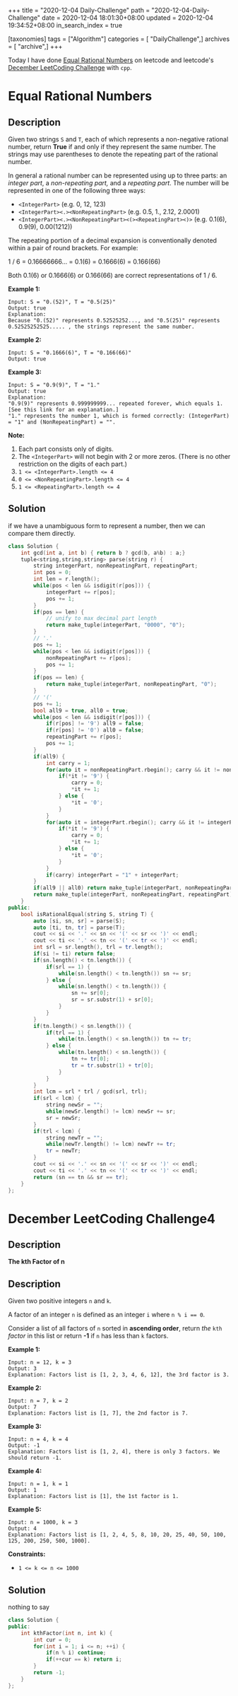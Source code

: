 +++
title = "2020-12-04 Daily-Challenge"
path = "2020-12-04-Daily-Challenge"
date = 2020-12-04 18:01:30+08:00
updated = 2020-12-04 19:34:52+08:00
in_search_index = true

[taxonomies]
tags = ["Algorithm"]
categories = [ "DailyChallenge",]
archives = [ "archive",]
+++

Today I have done [Equal Rational Numbers](https://leetcode.com/problems/equal-rational-numbers) on leetcode and leetcode's [December LeetCoding Challenge](https://leetcode.com/explore/challenge/card/december-leetcoding-challenge/569/week-1-december-1st-december-7th/3554/) with `cpp`.

<!-- more -->

# Equal Rational Numbers

## Description

Given two strings `S` and `T`, each of which represents a non-negative rational number, return **True** if and only if they represent the same number. The strings may use parentheses to denote the repeating part of the rational number.

In general a rational number can be represented using up to three parts: an *integer part*, a *non-repeating part,* and a *repeating part*. The number will be represented in one of the following three ways:

- `<IntegerPart>` (e.g. 0, 12, 123)
- `<IntegerPart><.><NonRepeatingPart>` (e.g. 0.5, 1., 2.12, 2.0001)
- `<IntegerPart><.><NonRepeatingPart><(><RepeatingPart><)>` (e.g. 0.1(6), 0.9(9), 0.00(1212))

The repeating portion of a decimal expansion is conventionally denoted within a pair of round brackets. For example:

1 / 6 = 0.16666666... = 0.1(6) = 0.1666(6) = 0.166(66)

Both 0.1(6) or 0.1666(6) or 0.166(66) are correct representations of 1 / 6.

**Example 1:**

```
Input: S = "0.(52)", T = "0.5(25)"
Output: true
Explanation:
Because "0.(52)" represents 0.52525252..., and "0.5(25)" represents 0.52525252525..... , the strings represent the same number.
```

**Example 2:**

```
Input: S = "0.1666(6)", T = "0.166(66)"
Output: true
```

**Example 3:**

```
Input: S = "0.9(9)", T = "1."
Output: true
Explanation: 
"0.9(9)" represents 0.999999999... repeated forever, which equals 1.  [See this link for an explanation.]
"1." represents the number 1, which is formed correctly: (IntegerPart) = "1" and (NonRepeatingPart) = "".
```

**Note:**

1. Each part consists only of digits.
2. The `<IntegerPart>` will not begin with 2 or more zeros. (There is no other restriction on the digits of each part.)
3. `1 <= <IntegerPart>.length <= 4`
4. `0 <= <NonRepeatingPart>.length <= 4`
5. `1 <= <RepeatingPart>.length <= 4`

## Solution

if we have a unambiguous form to represent a number, then we can compare them directly.

``` cpp
class Solution {
    int gcd(int a, int b) { return b ? gcd(b, a%b) : a;}
    tuple<string,string,string> parse(string r) {
        string integerPart, nonRepeatingPart, repeatingPart;
        int pos = 0;
        int len = r.length();
        while(pos < len && isdigit(r[pos])) {
            integerPart += r[pos];
            pos += 1;
        }
        if(pos == len) {
            // unify to max decimal part length
            return make_tuple(integerPart, "0000", "0");
        }
        // '.'
        pos += 1;
        while(pos < len && isdigit(r[pos])) {
            nonRepeatingPart += r[pos];
            pos += 1;
        }
        if(pos == len) {
            return make_tuple(integerPart, nonRepeatingPart, "0");
        }
        // '('
        pos += 1;
        bool all9 = true, all0 = true;
        while(pos < len && isdigit(r[pos])) {
            if(r[pos] != '9') all9 = false;
            if(r[pos] != '0') all0 = false;
            repeatingPart += r[pos];
            pos += 1;
        }
        if(all9) {
            int carry = 1;
            for(auto it = nonRepeatingPart.rbegin(); carry && it != nonRepeatingPart.rend(); ++it) {
                if(*it != '9') {
                    carry = 0;
                    *it += 1;
                } else {
                    *it = '0';
                }
            }
            for(auto it = integerPart.rbegin(); carry && it != integerPart.rend(); ++it) {
                if(*it != '9') {
                    carry = 0;
                    *it += 1;
                } else {
                    *it = '0';
                }
            }
            if(carry) integerPart = "1" + integerPart;
        }
        if(all9 || all0) return make_tuple(integerPart, nonRepeatingPart, "0");
        return make_tuple(integerPart, nonRepeatingPart, repeatingPart);
    }
public:
    bool isRationalEqual(string S, string T) {
        auto [si, sn, sr] = parse(S);
        auto [ti, tn, tr] = parse(T);
        cout << si << '.' << sn << '(' << sr << ')' << endl;
        cout << ti << '.' << tn << '(' << tr << ')' << endl;
        int srl = sr.length(), trl = tr.length();
        if(si != ti) return false;
        if(sn.length() < tn.length()) {
            if(srl == 1) {
                while(sn.length() < tn.length()) sn += sr;
            } else {
                while(sn.length() < tn.length()) {
                    sn += sr[0];
                    sr = sr.substr(1) + sr[0];
                }
            }
        }
        if(tn.length() < sn.length()) {
            if(trl == 1) {
                while(tn.length() < sn.length()) tn += tr;
            } else {
                while(tn.length() < sn.length()) {
                    tn += tr[0];
                    tr = tr.substr(1) + tr[0];
                }
            }
        }
        int lcm = srl * trl / gcd(srl, trl);
        if(srl < lcm) {
            string newSr = "";
            while(newSr.length() != lcm) newSr += sr;
            sr = newSr;
        }
        if(trl < lcm) {
            string newTr = "";
            while(newTr.length() != lcm) newTr += tr;
            tr = newTr;
        }
        cout << si << '.' << sn << '(' << sr << ')' << endl;
        cout << ti << '.' << tn << '(' << tr << ')' << endl;
        return (sn == tn && sr == tr);
    }
};
```

# December LeetCoding Challenge4

## Description

**The kth Factor of n**

## Description

Given two positive integers `n` and `k`.

A factor of an integer `n` is defined as an integer `i` where `n % i == 0`.

Consider a list of all factors of `n` sorted in **ascending order**, return *the* `kth` *factor* in this list or return **-1** if `n` has less than `k` factors.

**Example 1:**

```
Input: n = 12, k = 3
Output: 3
Explanation: Factors list is [1, 2, 3, 4, 6, 12], the 3rd factor is 3.
```

**Example 2:**

```
Input: n = 7, k = 2
Output: 7
Explanation: Factors list is [1, 7], the 2nd factor is 7.
```

**Example 3:**

```
Input: n = 4, k = 4
Output: -1
Explanation: Factors list is [1, 2, 4], there is only 3 factors. We should return -1.
```

**Example 4:**

```
Input: n = 1, k = 1
Output: 1
Explanation: Factors list is [1], the 1st factor is 1.
```

**Example 5:**

```
Input: n = 1000, k = 3
Output: 4
Explanation: Factors list is [1, 2, 4, 5, 8, 10, 20, 25, 40, 50, 100, 125, 200, 250, 500, 1000].
```

**Constraints:**

- `1 <= k <= n <= 1000`

## Solution

nothing to say

``` cpp
class Solution {
public:
    int kthFactor(int n, int k) {
        int cur = 0;
        for(int i = 1; i <= n; ++i) {
            if(n % i) continue;
            if(++cur == k) return i;
        }
        return -1;
    }
};
```